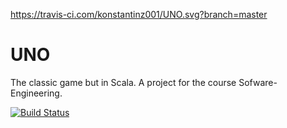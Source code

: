 https://travis-ci.com/konstantinz001/UNO.svg?branch=master
# UNO

The classic game but in Scala.
A project for the course Sofware-Engineering.

[![Build Status](https://travis-ci.org/konstantinz001/UNO.svg?branch=master)](https://travis-ci.org/konstantinz001/UNO)
